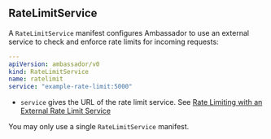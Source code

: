 ## RateLimitService

A `RateLimitService` manifest configures Ambassador to use an external service to check and enforce rate limits for incoming requests:

```yaml
---
apiVersion: ambassador/v0
kind: RateLimitService
name: ratelimit
service: "example-rate-limit:5000"
```

- `service` gives the URL of the rate limit service. See [Rate Limiting with an External Rate Limit Service](rate-limit-external.md)

You may only use a single `RateLimitService` manifest.
